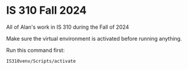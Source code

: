 # IS 310 Fall 2024
All of Alan's work in IS 310 during the Fall of 2024

Make sure the virtual environment is activated before running anything.

Run this command first:
```
IS310venv/Scripts/activate
```
